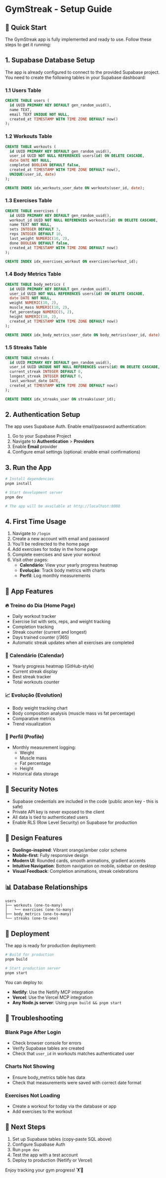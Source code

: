 # GymStreak - Setup Guide

## 🚀 Quick Start

The GymStreak app is fully implemented and ready to use. Follow these steps to get it running:

## 1. Supabase Database Setup

The app is already configured to connect to the provided Supabase project. You need to create the following tables in your Supabase dashboard:

### **1.1 Users Table**

```sql
CREATE TABLE users (
  id UUID PRIMARY KEY DEFAULT gen_random_uuid(),
  name TEXT,
  email TEXT UNIQUE NOT NULL,
  created_at TIMESTAMP WITH TIME ZONE DEFAULT now()
);
```

### **1.2 Workouts Table**

```sql
CREATE TABLE workouts (
  id UUID PRIMARY KEY DEFAULT gen_random_uuid(),
  user_id UUID NOT NULL REFERENCES users(id) ON DELETE CASCADE,
  date DATE NOT NULL,
  completed BOOLEAN DEFAULT false,
  created_at TIMESTAMP WITH TIME ZONE DEFAULT now(),
  UNIQUE(user_id, date)
);

CREATE INDEX idx_workouts_user_date ON workouts(user_id, date);
```

### **1.3 Exercises Table**

```sql
CREATE TABLE exercises (
  id UUID PRIMARY KEY DEFAULT gen_random_uuid(),
  workout_id UUID NOT NULL REFERENCES workouts(id) ON DELETE CASCADE,
  name TEXT NOT NULL,
  sets INTEGER DEFAULT 3,
  reps INTEGER DEFAULT 10,
  last_weight NUMERIC(10, 2),
  done BOOLEAN DEFAULT false,
  created_at TIMESTAMP WITH TIME ZONE DEFAULT now()
);

CREATE INDEX idx_exercises_workout ON exercises(workout_id);
```

### **1.4 Body Metrics Table**

```sql
CREATE TABLE body_metrics (
  id UUID PRIMARY KEY DEFAULT gen_random_uuid(),
  user_id UUID NOT NULL REFERENCES users(id) ON DELETE CASCADE,
  date DATE NOT NULL,
  weight NUMERIC(10, 2),
  muscle_mass NUMERIC(10, 2),
  fat_percentage NUMERIC(5, 2),
  height NUMERIC(10, 2),
  created_at TIMESTAMP WITH TIME ZONE DEFAULT now()
);

CREATE INDEX idx_body_metrics_user_date ON body_metrics(user_id, date);
```

### **1.5 Streaks Table**

```sql
CREATE TABLE streaks (
  id UUID PRIMARY KEY DEFAULT gen_random_uuid(),
  user_id UUID UNIQUE NOT NULL REFERENCES users(id) ON DELETE CASCADE,
  current_streak INTEGER DEFAULT 0,
  longest_streak INTEGER DEFAULT 0,
  last_workout_date DATE,
  created_at TIMESTAMP WITH TIME ZONE DEFAULT now()
);

CREATE INDEX idx_streaks_user ON streaks(user_id);
```

## 2. Authentication Setup

The app uses Supabase Auth. Enable email/password authentication:

1. Go to your Supabase Project
2. Navigate to **Authentication** > **Providers**
3. Enable **Email** provider
4. Configure email settings (optional: enable email confirmations)

## 3. Run the App

```bash
# Install dependencies
pnpm install

# Start development server
pnpm dev

# The app will be available at http://localhost:8080
```

## 4. First Time Usage

1. Navigate to `/login`
2. Create a new account with email and password
3. You'll be redirected to the home page
4. Add exercises for today in the home page
5. Complete exercises and save your workout
6. Visit other pages:
   - **Calendário**: View your yearly progress heatmap
   - **Evolução**: Track body metrics with charts
   - **Perfil**: Log monthly measurements

## 📱 App Features

### **🔥 Treino do Dia (Home Page)**

- Daily workout tracker
- Exercise list with sets, reps, and weight tracking
- Completion tracking
- Streak counter (current and longest)
- Days trained counter (/365)
- Automatic streak updates when all exercises are completed

### **📅 Calendário (Calendar)**

- Yearly progress heatmap (GitHub-style)
- Current streak display
- Best streak tracker
- Total workouts counter

### **📈 Evolução (Evolution)**

- Body weight tracking chart
- Body composition analysis (muscle mass vs fat percentage)
- Comparative metrics
- Trend visualization

### **👤 Perfil (Profile)**

- Monthly measurement logging:
  - Weight
  - Muscle mass
  - Fat percentage
  - Height
- Historical data storage

## 🔐 Security Notes

- Supabase credentials are included in the code (public anon key - this is safe)
- Private API key is never exposed to the client
- All data is tied to authenticated users
- Enable RLS (Row Level Security) on Supabase for production

## 🎨 Design Features

- **Duolingo-inspired**: Vibrant orange/amber color scheme
- **Mobile-first**: Fully responsive design
- **Modern UI**: Rounded cards, smooth animations, gradient accents
- **Intuitive Navigation**: Bottom navigation on mobile, sidebar on desktop
- **Visual Feedback**: Completion animations, streak celebrations

## 📊 Database Relationships

```
users
├── workouts (one-to-many)
│   └── exercises (one-to-many)
├── body_metrics (one-to-many)
└── streaks (one-to-one)
```

## 🚀 Deployment

The app is ready for production deployment:

```bash
# Build for production
pnpm build

# Start production server
pnpm start
```

You can deploy to:

- **Netlify**: Use the Netlify MCP integration
- **Vercel**: Use the Vercel MCP integration
- **Any Node.js server**: Using `pnpm build && pnpm start`

## 🐛 Troubleshooting

### Blank Page After Login

- Check browser console for errors
- Verify Supabase tables are created
- Check that `user_id` in workouts matches authenticated user

### Charts Not Showing

- Ensure body_metrics table has data
- Check that measurements were saved with correct date format

### Exercises Not Loading

- Create a workout for today via the database or app
- Add exercises to the workout

## 📝 Next Steps

1. Set up Supabase tables (copy-paste SQL above)
2. Configure Supabase Auth
3. Run `pnpm dev`
4. Test the app with a test account
5. Deploy to production (Netlify or Vercel)

Enjoy tracking your gym progress! 🏋️💪
